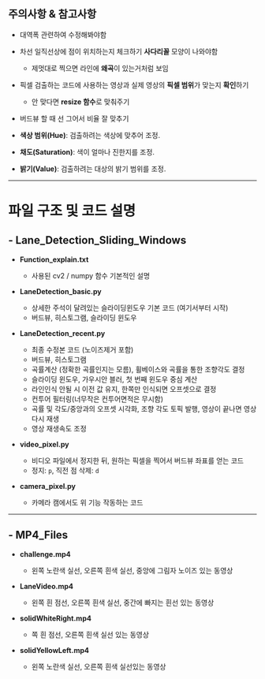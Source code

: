 ## 주의사항 & 참고사항 ##
- 대역폭 관련하여 수정해봐야함 
- 차선 일직선상에 점이 위치하는지 체크하기 **사다리꼴** 모양이 나와야함
  - 제멋대로 찍으면 라인에 **왜곡**이 있는거처럼 보임
- 픽셀 검출하는 코드에 사용하는 영상과 실제 영상의 **픽셀 범위**가 맞는지 **확인**하기
  - 안 맞다면 **resize 함수**로 맞춰주기
- 버드뷰 할 때 선 그어서 비율 잘 맞추기

- **색상 범위(Hue)**: 검출하려는 색상에 맞추어 조정.
- **채도(Saturation)**: 색이 얼마나 진한지를 조정.
- **밝기(Value)**: 검출하려는 대상의 밝기 범위를 조정.
 
---
# 파일 구조 및 코드 설명

## - Lane_Detection_Sliding_Windows
- **Function_explain.txt**
  - 사용된 cv2 / numpy 함수 기본적인 설명 

- **LaneDetection_basic.py**
  - 상세한 주석이 달려있는 슬라이딩윈도우 기본 코드 (여기서부터 시작)
  - 버드뷰, 히스토그램, 슬라이딩 윈도우

- **LaneDetection_recent.py**
  - 최종 수정본 코드 (노이즈제거 포함)
  - 버드뷰, 히스토그램
  - 곡률계산 (정확한 곡률인지는 모름), 휠베이스와 곡률을 통한 조향각도 결정
  - 슬라이딩 윈도우, 가우시안 블러, 첫 번째 윈도우 중심 계산
  - 라인인식 안될 시 이전 값 유지, 한쪽만 인식되면 오프셋으로 결정
  - 컨투어 필터링(너무작은 컨투어면적은 무시함)
  - 곡률 및 각도/중앙과의 오프셋 시각화, 조향 각도 토픽 발행, 영상이 끝나면 영상 다시 재생
  - 영상 재생속도 조정

- **video_pixel.py**
  - 비디오 파일에서 정지한 뒤, 원하는 픽셀을 찍어서 버드뷰 좌표를 얻는 코드
  - 정지: `p`, 직전 점 삭제: `d`

- **camera_pixel.py**
  - 카메라 캠에서도 위 기능 작동하는 코드
---
## - MP4_Files
- **challenge.mp4**
  - 왼쪽 노란색 실선, 오른쪽 흰색 실선, 중앙에 그림자 노이즈 있는 동영상

- **LaneVideo.mp4**
  - 왼쪽 흰 점선, 오른쪽 흰색 실선, 중간에 빠지는 흰선 있는 동영상

- **solidWhiteRight.mp4**
  - 쪽 흰 점선, 오른쪽 흰색 실선 있는 동영상 
 
- **solidYellowLeft.mp4**
  - 왼쪽 노란색 실선, 오른쪽 흰색 실선있는 동영상
